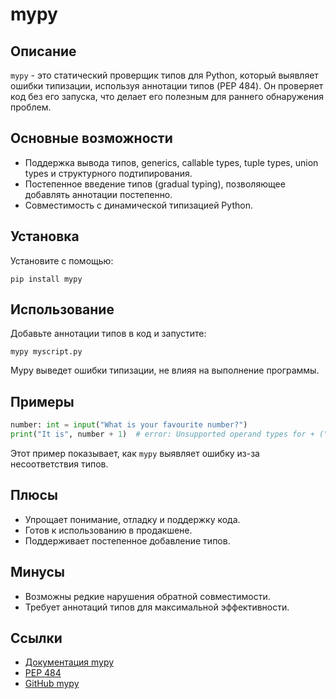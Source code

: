 # mypy

## Описание
`mypy` - это статический проверщик типов для Python, который выявляет ошибки типизации, используя аннотации типов (PEP 484). Он проверяет код без его запуска, что делает его полезным для раннего обнаружения проблем.

## Основные возможности
- Поддержка вывода типов, generics, callable types, tuple types, union types и структурного подтипирования.
- Постепенное введение типов (gradual typing), позволяющее добавлять аннотации постепенно.
- Совместимость с динамической типизацией Python.

## Установка
Установите с помощью:
```
pip install mypy
```

## Использование
Добавьте аннотации типов в код и запустите:
```
mypy myscript.py
```
Mypy выведет ошибки типизации, не влияя на выполнение программы.

## Примеры
```python
number: int = input("What is your favourite number?")
print("It is", number + 1)  # error: Unsupported operand types for + ("str" and "int")
```
Этот пример показывает, как `mypy` выявляет ошибку из-за несоответствия типов.

## Плюсы
- Упрощает понимание, отладку и поддержку кода.
- Готов к использованию в продакшене.
- Поддерживает постепенное добавление типов.

## Минусы
- Возможны редкие нарушения обратной совместимости.
- Требует аннотаций типов для максимальной эффективности.

## Ссылки
- [Документация mypy](https://mypy.readthedocs.io/en/stable/)
- [PEP 484](https://peps.python.org/pep-0484/)
- [GitHub mypy](https://github.com/python/mypy)